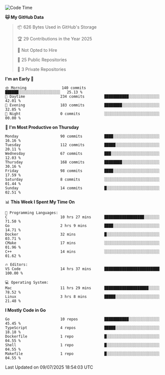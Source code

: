 <!--START_SECTION:waka-->
![Code Time](http://img.shields.io/badge/Code%20Time-1%2C320%20hrs%2022%20mins-blue)

**🐱 My GitHub Data** 

> 📦 626 Bytes Used in GitHub's Storage 
 > 
> 🏆 29 Contributions in the Year 2025
 > 
> 🚫 Not Opted to Hire
 > 
> 📜 25 Public Repositories 
 > 
> 🔑 3 Private Repositories 
 > 
**I'm an Early 🐤** 

```text
🌞 Morning                140 commits         ██████░░░░░░░░░░░░░░░░░░░   25.13 % 
🌆 Daytime                234 commits         ███████████░░░░░░░░░░░░░░   42.01 % 
🌃 Evening                183 commits         ████████░░░░░░░░░░░░░░░░░   32.85 % 
🌙 Night                  0 commits           ░░░░░░░░░░░░░░░░░░░░░░░░░   00.00 % 
```
📅 **I'm Most Productive on Thursday** 

```text
Monday                   90 commits          ████░░░░░░░░░░░░░░░░░░░░░   16.16 % 
Tuesday                  112 commits         █████░░░░░░░░░░░░░░░░░░░░   20.11 % 
Wednesday                67 commits          ███░░░░░░░░░░░░░░░░░░░░░░   12.03 % 
Thursday                 168 commits         ████████░░░░░░░░░░░░░░░░░   30.16 % 
Friday                   98 commits          ████░░░░░░░░░░░░░░░░░░░░░   17.59 % 
Saturday                 8 commits           ░░░░░░░░░░░░░░░░░░░░░░░░░   01.44 % 
Sunday                   14 commits          █░░░░░░░░░░░░░░░░░░░░░░░░   02.51 % 
```


📊 **This Week I Spent My Time On** 

```text
💬 Programming Languages: 
C                        10 hrs 27 mins      ██████████████████░░░░░░░   71.50 % 
Go                       2 hrs 9 mins        ████░░░░░░░░░░░░░░░░░░░░░   14.71 % 
Docker                   32 mins             █░░░░░░░░░░░░░░░░░░░░░░░░   03.71 % 
CMake                    17 mins             ░░░░░░░░░░░░░░░░░░░░░░░░░   01.96 % 
C++                      14 mins             ░░░░░░░░░░░░░░░░░░░░░░░░░   01.62 % 

🔥 Editors: 
VS Code                  14 hrs 37 mins      █████████████████████████   100.00 % 

💻 Operating System: 
Mac                      11 hrs 29 mins      ████████████████████░░░░░   78.52 % 
Linux                    3 hrs 8 mins        █████░░░░░░░░░░░░░░░░░░░░   21.48 % 
```

**I Mostly Code in Go** 

```text
Go                       10 repos            ███████████░░░░░░░░░░░░░░   45.45 % 
TypeScript               4 repos             █████░░░░░░░░░░░░░░░░░░░░   18.18 % 
Dockerfile               1 repo              █░░░░░░░░░░░░░░░░░░░░░░░░   04.55 % 
Shell                    1 repo              █░░░░░░░░░░░░░░░░░░░░░░░░   04.55 % 
Makefile                 1 repo              █░░░░░░░░░░░░░░░░░░░░░░░░   04.55 % 
```




 Last Updated on 09/07/2025 18:54:03 UTC
<!--END_SECTION:waka-->
